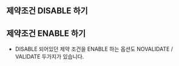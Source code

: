 ## 제약조건 DISABLE 하기

## 제약조건 ENABLE 하기

- DISABLE 되어있던 제약 조건을 ENABLE 하는 옵션도 NOVALIDATE / VALIDATE 두가지가 있습니다.
